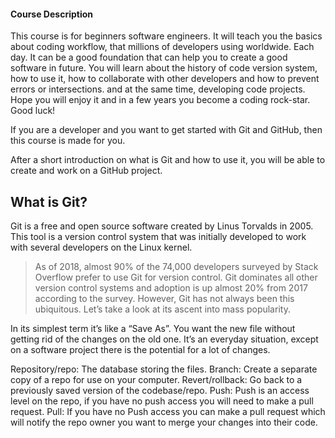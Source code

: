 #### Course Description
This course is for beginners software engineers. It will teach you the basics about coding workflow, that millions of developers using worldwide. Each day. It can be a good foundation that can help you to create a good software in future.
You will learn about the history of code version system, how to use it, how to collaborate with other developers and how to prevent errors or intersections. and at the same time, developing code projects.
Hope you will enjoy it and in a few years you become a coding rock-star. Good luck!

If you are a developer and you want to get started with Git and GitHub, then this course is made for you.

After a short introduction on what is Git and how to use it, you will be able to create and work on a GitHub project.
## What is Git?
Git is a free and open source software created by Linus Torvalds in 2005.  This tool is a version control system that was  initially developed to work with several developers on the Linux kernel.
> As of 2018, almost 90% of the 74,000 developers surveyed by Stack Overflow prefer to use Git for version control. Git dominates all other version control systems and adoption is up almost 20% from 2017 according to the survey. However, Git has not always been this ubiquitous. Let’s take a look at its ascent into mass popularity.

In its simplest term it’s like a “Save As”. You want the new file without getting rid of the changes on the old one. It’s an everyday situation, except on a software project there is the potential for a lot of changes.

Repository/repo: The database storing the files.
Branch: Create a separate copy of a repo for use on your computer.
Revert/rollback: Go back to a previously saved version of the codebase/repo.
Push: Push is an access level on the repo, if you have no push access you will need to make a pull request.
Pull: If you have no Push access you can make a pull request which will notify the repo owner you want to merge your changes into their code.
